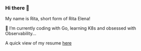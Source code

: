 ### Hi there 👋
My name is Rita, short form of  Rita Elena!

🔭 I’m currently coding with Go, learning K8s and obsessed with Observability...

A quick view of my resume [here](https://github.com/relopezz/relopezz/raw/main/Rita%20Lopez%20Diaz%20-%20Resume%20v-102020.pdf)

<!--
**relopezz/relopezz** is a ✨ _special_ ✨ repository because its `README.md` (this file) appears on your GitHub profile.

Here are some ideas to get you started:

- 
- 🌱 I’m currently learning ...
- 👯 I’m looking to collaborate on ...
- 🤔 I’m looking for help with ...
- 💬 Ask me about ...
- 📫 How to reach me: ...
- 😄 Pronouns: ...
- ⚡ Fun fact: ...
-->
